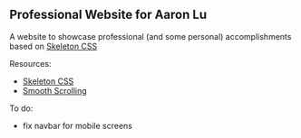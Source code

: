 ## Professional Website for Aaron Lu
A website to showcase professional (and some personal) accomplishments based on [Skeleton CSS](http://getskeleton.com/)

Resources:
- [Skeleton CSS](http://getskeleton.com/)
- [Smooth Scrolling](https://www.w3schools.com/howto/howto_css_smooth_scroll.asp#section2)

To do:
- fix navbar for mobile screens
